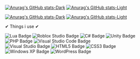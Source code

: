[![Anurag's GitHub stats-Dark](https://github-readme-stats.vercel.app/api?username=0ndori&show_icons=true&theme=dark#gh-dark-mode-only)](https://github.com/anuraghazra/github-readme-stats#gh-dark-mode-only)
[![Anurag's GitHub stats-Light](https://github-readme-stats.vercel.app/api?username=0ndori&show_icons=true&theme=default#gh-light-mode-only)](https://github.com/anuraghazra/github-readme-stats#gh-light-mode-only)


[![Anurag's GitHub stats-Dark](https://github-readme-stats.vercel.app/api/top-langs/?username=0ndori&layout=pie&show_icons=true&theme=dark#gh-dark-mode-only)](https://github.com/anuraghazra/github-readme-stats#gh-dark-mode-only)
[![Anurag's GitHub stats-Light](https://github-readme-stats.vercel.app/api/top-langs/?username=0ndori&layout=pie&show_icons=true&theme=default#gh-light-mode-only)](https://github.com/anuraghazra/github-readme-stats#gh-light-mode-only)

✔ Things i use ✔

![Lua Badge](https://img.shields.io/badge/Lua-2C2D72?logo=lua&logoColor=fff&style=plastic)
![Roblox Studio Badge](https://img.shields.io/badge/Roblox%20Studio-00A2FF?logo=robloxstudio&logoColor=fff&style=plastic)
![C# Badge](https://img.shields.io/badge/C%23-512BD4?logo=csharp&logoColor=fff&style=plastic)
![Unity Badge](https://img.shields.io/badge/Unity-FFF?logo=unity&logoColor=000&style=plastic)
![PHP Badge](https://img.shields.io/badge/PHP-777BB4?logo=php&logoColor=fff&style=plastic)
![Visual Studio Code Badge](https://img.shields.io/badge/Visual%20Studio%20Code-007ACC?logo=visualstudiocode&logoColor=fff&style=plastic)
<br>
![Visual Studio Badge](https://img.shields.io/badge/Visual%20Studio-5C2D91?logo=visualstudio&logoColor=fff&style=plastic)
![HTML5 Badge](https://img.shields.io/badge/HTML5-E34F26?logo=html5&logoColor=fff&style=plastic)
![CSS3 Badge](https://img.shields.io/badge/CSS3-1572B6?logo=css3&logoColor=fff&style=plastic)
![Windows XP Badge](https://img.shields.io/badge/Windows-039?logo=windowsxp&logoColor=fff&style=plastic)
![WordPress Badge](https://img.shields.io/badge/WordPress-21759B?logo=wordpress&logoColor=fff&style=plastic)

<!---
0ndori/0ndori is a ✨ special ✨ repository because its `README.md` (this file) appears on your GitHub profile.
You can click the Preview link to take a look at your changes.
--->
